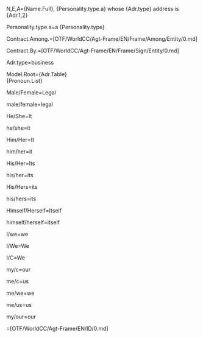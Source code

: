 N,E,A={Name.Full}, {Personality.type.a} whose {Adr.type} address is {Adr.1,2}

Personality.type.a=a {Personality.type}

Contract.Among.=[OTF/WorldCC/Agt-Frame/EN/Frame/Among/Entity/0.md]

Contract.By.=[OTF/WorldCC/Agt-Frame/EN/Frame/Sign/Entity/0.md]

Adr.type=business

Model.Root={Adr.Table}<br>{Pronoun.List}
 
Male/Female=Legal

male/female=legal

He/She=It

he/she=it

Him/Her=It

him/her=it

His/Her=Its

his/her=its

His/Hers=its

his/hers=its

Himself/Herself=Itself

himself/herself=itself
					
I/we=we

I/We=We

I/C=We

my/c=our

me/c=us

me/we=we

me/us=us

my/our=our

=[OTF/WorldCC/Agt-Frame/EN/ID/0.md]
